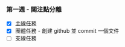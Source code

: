 ### 第一週 - 關注點分離
- [x] [主線任務](https://hackmd.io/@hexschool/HJDbvkFqU/%2FF2N_naHkTFeJE0DDeI_OgA)
- [x] 團體任務 - 創建 github 並 commit 一個文件
- [ ] 支線任務
